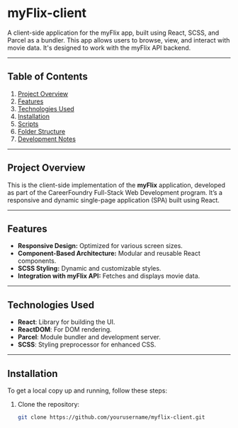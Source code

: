 # myFlix-client

A client-side application for the myFlix app, built using React, SCSS, and Parcel as a bundler. This app allows users to browse, view, and interact with movie data. It's designed to work with the myFlix API backend.

---

## Table of Contents
1. [Project Overview](#project-overview)
2. [Features](#features)
3. [Technologies Used](#technologies-used)
4. [Installation](#installation)
5. [Scripts](#scripts)
6. [Folder Structure](#folder-structure)
7. [Development Notes](#development-notes)

---

## Project Overview

This is the client-side implementation of the **myFlix** application, developed as part of the CareerFoundry Full-Stack Web Development program. It’s a responsive and dynamic single-page application (SPA) built using React.

---

## Features

- **Responsive Design:** Optimized for various screen sizes.
- **Component-Based Architecture:** Modular and reusable React components.
- **SCSS Styling:** Dynamic and customizable styles.
- **Integration with myFlix API:** Fetches and displays movie data.

---

## Technologies Used

- **React**: Library for building the UI.
- **ReactDOM**: For DOM rendering.
- **Parcel**: Module bundler and development server.
- **SCSS**: Styling preprocessor for enhanced CSS.

---

## Installation

To get a local copy up and running, follow these steps:

1. Clone the repository:
   ```bash
   git clone https://github.com/yourusername/myflix-client.git
